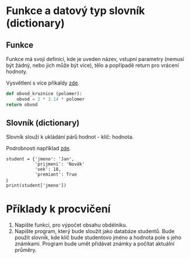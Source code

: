 # Funkce a datový typ slovník (dictionary)

## Funkce

Funkce má svoji definici, kde je uveden název, vstupní parametry (nemusí být žádný, nebo jich může být více), tělo a popřípadě return pro vrácení hodnoty.

Vysvětlení s více příkaldy [zde](https://www.w3schools.com/python/python_functions.asp).

```python
def obvod_kruznice (polomer):
    obvod = 2 * 3.14 * polomer
return obvod
```


## Slovník (dictionary)

Slovník slouží k ukládání párů hodnot - klíč: hodnota.

Podrobnosti například [zde](https://www.w3schools.com/python/python_dictionaries.asp).

```pyton
student = {'jmeno': 'Jan',
           'prijmeni': 'Novák'
           'vek': 18,
           'premiant': True
｝
print(student['jmeno'])
```

# Příklady k procvičení
1. Napište funkci, pro výpočet obsahu obdélníku.
1. Napište program, který bude sloužit jako databáze studentů. Bude použit slovník, kde klíč bude studentovo jméno a hodnota pole s jeho známkami. Program bude umět přidávat známky a počítat aktuální průměry.

